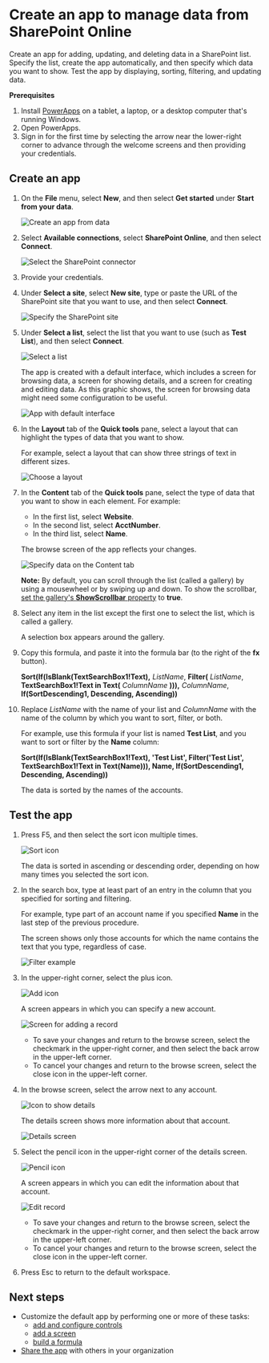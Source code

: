 <properties
   pageTitle="Create an app to manage data from SharePoint Online | Microsoft PowerApps"
   description="Create an app to manage data, such as account information, from SharePoint Online"
   services=""
   suite="powerapps"
   documentationCenter="na"
   authors="aftowen"
   manager="dwrede"
   editor=""
   tags=""/>

<tags
   ms.service="powerapps"
   ms.devlang="na"
   ms.topic="article"
   ms.tgt_pltfrm="na"
   ms.workload="na"
   ms.date="02/10/2016"
   ms.author="anneta"/>

# Create an app to manage data from SharePoint Online #

Create an app for adding, updating, and deleting data in a SharePoint list. Specify the list, create the app automatically, and then specify which data you want to show. Test the app by displaying, sorting, filtering, and updating data.

**Prerequisites**

1. Install [PowerApps](http://aka.ms/powerappsinstall) on a tablet, a laptop, or a desktop computer that's running Windows.
1. Open PowerApps.
1. Sign in for the first time by selecting the arrow near the lower-right corner to advance through the welcome screens and then providing your credentials.

## Create an app ##
1. On the **File** menu, select **New**, and then select **Get started** under **Start from your data**.

	![Create an app from data](./media/app-from-sharepoint/create-from-data.png)

1. Select **Available connections**, select **SharePoint Online**, and then select **Connect**.

	![Select the SharePoint connector](./media/app-from-sharepoint/connect-sharepoint.png)

1. Provide your credentials.

1. Under **Select a site**, select **New site**, type or paste the URL of the SharePoint site that you want to use, and then select **Connect**.

	![Specify the SharePoint site](./media/app-from-sharepoint/select-site.png)

1. Under **Select a list**, select the list that you want to use (such as **Test List**), and then select **Connect**.

	![Select a list](./media/app-from-sharepoint/select-list.png)

	The app is created with a default interface, which includes a screen for browsing data, a screen for showing details, and a screen for creating and editing data. As this graphic shows, the screen for browsing data might need some configuration to be useful.

	![App with default interface](./media/app-from-sharepoint/default-browse.png)

1. In the **Layout** tab of the **Quick tools** pane, select a layout that can highlight the types of data that you want to show.

	For example, select a layout that can show three strings of text in different sizes.

	![Choose a layout](./media/app-from-sharepoint/choose-layout.png)

1. In the **Content** tab of the **Quick tools** pane, select the type of data that you want to show in each element. For example:

	- In the first list, select **Website**.
	- In the second list, select **AcctNumber**.
	- In the third list, select **Name**.

	The browse screen of the app reflects your changes.

	![Specify data on the Content tab](./media/app-from-sharepoint/specify-data.png)

	**Note:** By default, you can scroll through the list (called a gallery) by using a mousewheel or by swiping up and down. To show the scrollbar, [set the gallery's **ShowScrollbar** property](get-started-test-drive.md#configure-a-control) to **true**.

1. Select any item in the list except the first one to select the list, which is called a gallery.

	A selection box appears around the gallery.

1. Copy this formula, and paste it into the formula bar (to the right of the **fx** button).

	**Sort(If(IsBlank(TextSearchBox1!Text),** *ListName*, **Filter(** *ListName*, **TextSearchBox1!Text in Text(** *ColumnName* **))),** *ColumnName*, **If(SortDescending1, Descending, Ascending))**

1. Replace *ListName* with the name of your list and *ColumnName* with the name of the column by which you want to sort, filter, or both.

	For example, use this formula if your list is named **Test List**, and you want to sort or filter by the **Name** column:

	**Sort(If(IsBlank(TextSearchBox1!Text), 'Test List', Filter('Test List', TextSearchBox1!Text in Text(Name))), Name, If(SortDescending1, Descending, Ascending))**

	The data is sorted by the names of the accounts.

## Test the app ##
1. Press F5, and then select the sort icon multiple times.

	![Sort icon](./media/app-from-sharepoint/sort-button.png)

 	The data is sorted in ascending or descending order, depending on how many times you selected the sort icon.

1. In the search box, type at least part of an entry in the column that you specified for sorting and filtering.

	For example, type part of an account name if you specified **Name** in the last step of the previous procedure.

	The screen shows only those accounts for which the name contains the text that you type, regardless of case.

	![Filter example](./media/app-from-sharepoint/filter-example.png)

1. In the upper-right corner, select the plus icon.

	![Add icon](./media/app-from-sharepoint/add-icon.png)

	A screen appears in which you can specify a new account.

	![Screen for adding a record](./media/app-from-sharepoint/add-record.png)

	- To save your changes and return to the browse screen, select the checkmark in the upper-right corner, and then select the back arrow in the upper-left corner.
	- To cancel your changes and return to the browse screen, select the close icon in the upper-left corner.

1. In the browse screen, select the arrow next to any account.

	![Icon to show details](./media/app-from-sharepoint/right-arrow.png)

	The details screen shows more information about that account.

	![Details screen](./media/app-from-sharepoint/details-screen.png)

1. Select the pencil icon in the upper-right corner of the details screen.

	![Pencil icon](./media/app-from-sharepoint/pencil-icon.png)

	A screen appears in which you can edit the information about that account.

	![Edit record](./media/app-from-sharepoint/edit-record.png)

	- To save your changes and return to the browse screen, select the checkmark in the upper-right corner, and then select the back arrow in the upper-left corner.
	- To cancel your changes and return to the browse screen, select the close icon in the upper-left corner.

1. Press Esc to return to the default workspace.

## Next steps ##
- Customize the default app by performing one or more of these tasks:
	- [add and configure controls](get-started-test-drive.md#configure-a-control)
	- [add a screen](add-screen-context-variables.md)
	- [build a formula](formula-reference.md)
- [Share the app](share-app.md) with others in your organization
